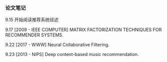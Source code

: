 ### 论文笔记

9.15 开始阅读推荐系统综述

9.17 [2009 - IEEE COMPUTER] MATRIX  FACTORIZATION  TECHNIQUES FOR  RECOMMENDER  SYSTEMS.

9.22 [2017 - WWW] Neural Collaborative Filtering.

9.23 [2013 - NIPS] Deep content-based music recommendation.

